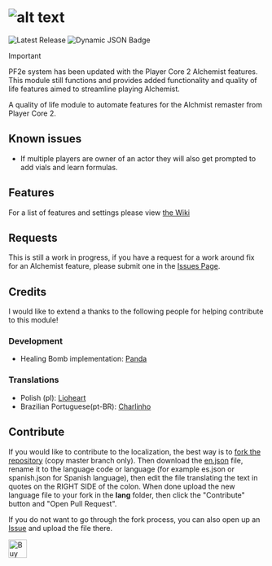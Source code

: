 # ![alt text][logo]
[logo]: https://github.com/user-attachments/assets/a89b5016-9b46-4e1c-8156-ae0237576c26 "PF2e Alchemist Remaster Duct Tape"

![Latest Release](https://img.shields.io/badge/dynamic/json?url=https://raw.githubusercontent.com/thejoester/pf2e-alchemist-remaster-ducttape/master/module.json&query=$.version&label=Latest%20Release&style=plastic)
![Dynamic JSON Badge](https://img.shields.io/badge/dynamic/json?url=https%3A%2F%2Fraw.githubusercontent.com%2Fthejoester%2Fpf2e-alchemist-remaster-ducttape%2Fmaster%2Fmodule.json&query=%24.compatibility.verified&style=plastic&label=Foundry%20Version&color=orange)

> [!IMPORTANT]
> PF2e system has been updated with the Player Core 2 Alchemist features. This module still functions and provides added functionality and quality of life features aimed to streamline playing Alchemist.

A quality of life module to automate features for the Alchmist remaster from Player Core 2.

## Known issues

- If multiple players are owner of an actor they will also get prompted to add vials and learn formulas.

## Features

For a list of features and settings please view [the Wiki](https://github.com/thejoester/pf2e-alchemist-remaster-ducttape/wiki)

## Requests

This is still a work in progress, if you have a request for a work around fix for an Alchemist feature, please submit one in the [Issues Page](https://github.com/thejoester/pf2e-alchemist-remaster-ducttape/issues). 

## Credits
I would like to extend a thanks to the following people for helping contribute to this module!

### Development
- Healing Bomb implementation: [Panda](https://github.com/Jordan-Ireland)

### Translations
- Polish (pl): [Lioheart](https://github.com/Lioheart)
- Brazilian Portuguese(pt-BR): [Charlinho](https://github.com/Chrystian-Carvalho)

## Contribute

If you would like to contribute to the localization, the best way is to [fork the repository](https://www.youtube.com/watch?v=f5grYMXbAV0) (copy master branch only). Then download the [en.json](https://github.com/thejoester/pf2e-alchemist-remaster-ducttape/blob/master/lang/en.json) file, rename it to the language code or language (for example es.json or spanish.json for Spanish language), then edit the file translating the text in quotes on the RIGHT SIDE of the colon. When done upload the new language file to your fork in the **lang** folder, then click the "Contribute" button and "Open Pull Request".

If you do not want to go through the fork process, you can also open up an [Issue](https://github.com/thejoester/pf2e-alchemist-remaster-ducttape/issues) and upload the file there. 

<a href='https://ko-fi.com/X8X817QMZQ' target='_blank'><img height='36' style='border:0px;height:36px;' src='https://storage.ko-fi.com/cdn/kofi6.png?v=6' border='0' alt='Buy Me a Coffee at ko-fi.com' /></a>
